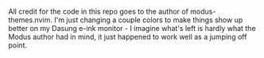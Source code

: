 All credit for the code in this repo goes to the author of modus-themes.nvim. I'm just changing a couple colors to make things show up better on my Dasung e-ink monitor - I imagine what's left is hardly what the Modus author had in mind, it just happened to work well as a jumping off point.
